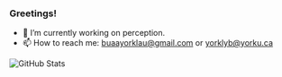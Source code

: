 ### Greetings!
- 🔭 I’m currently working on perception.
- 📫 How to reach me: buaayorklau@gmail.com or yorklyb@yorku.ca


![GitHub Stats](https://github-readme-stats.vercel.app/api?username=yorklyb&theme=radical)
<!--
**yorklyb/yorklyb** is a ✨ _special_ ✨ repository because its `README.md` (this file) appears on your GitHub profile.

Here are some ideas to get you started:

- 🔭 I’m currently working on ...
- 🌱 I’m currently learning ...
- 👯 I’m looking to collaborate on ...
- 🤔 I’m looking for help with ...
- 💬 Ask me about ...
- 📫 How to reach me: ...
- 😄 Pronouns: ...
- ⚡ Fun fact: ...
-->
